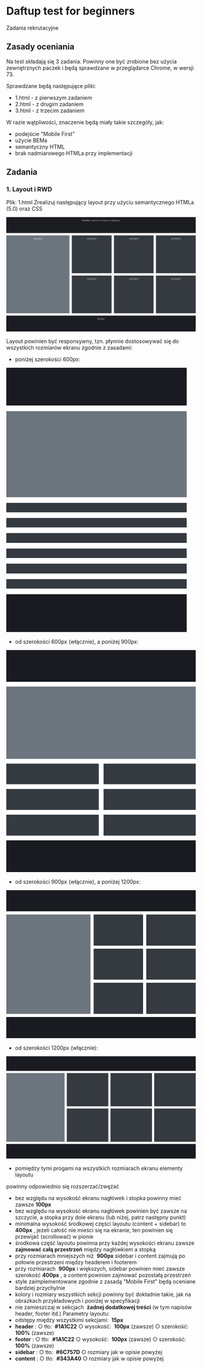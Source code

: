 # Daftup test for beginners

Zadania rekrutacyjne

## Zasady oceniania

Na test składają się 3 zadania. Powinny one być zrobione bez użycia zewnętrznych
paczek i będą sprawdzane w przeglądarce Chrome, w wersji 73.

Sprawdzane będą następujące pliki:

- 1.html - z pierwszym zadaniem
- 2.html - z drugim zadaniem
- 3.html - z trzecim zadaniem

W razie wątpliwości, znaczenie będą miały takie szczegóły, jak:

- podejście "Mobile First"
- użycie BEMa
- semantyczny HTML
- brak nadmiarowego HTMLa przy implementacji

## Zadania

### 1. Layout i RWD

Plik: 1.html
Zrealizuj następujący layout przy użyciu semantycznego HTMLa (5.0) oraz CSS

![Daftup_test_for_beginners.jpg](../../../TODO/Daftup_test_for_beginners.jpg)

Layout powinien być responsywny, tzn. płynnie dostosowywać się do wszystkich
rozmiarów ekranu zgodnie z zasadami:

- poniżej szerokości 600px:

![01.grid_480.png](../../../TODO/01.grid_480.png)

- od szerokości 600px (włącznie), a poniżej 900px:

![01.grid_600.png](../../../TODO/01.grid_600.png)

- od szerokości 900px (włącznie), a poniżej 1200px:

![01.grid_900.png](../../../TODO/01.grid_900.png)

- od szerokości 1200px (włącznie):

![01.grid_1200.png](../../../TODO/01.grid_1200.png)

- pomiędzy tymi progami na wszystkich rozmiarach ekranu elementy layoutu

powinny odpowiednio się rozszerzać/zwężać

- bez względu na wysokość ekranu nagłówek i stopka powinny mieć zawsze
  **100px**
- bez względu na wysokość ekranu nagłówek powinien być zawsze na szczycie,
  a stopka przy dole ekranu (lub niżej, patrz następny punkt)
- minimalna wysokość środkowej części layoutu (content + sidebar) to ​ **400px​** ,
  jeżeli całość nie mieści się na ekranie, ten powinien się przewijać (scrollować)
  w pionie
- środkowa część layoutu powinna przy każdej wysokości ekranu zawsze
  **zajmować całą przestrzeń​** między nagłówkiem a stopką
- przy rozmiarach mniejszych niż ​ **900px​** sidebar i content zajmują po połowie
  przestrzeni między headerem i footerem
- przy rozmiarach ​ **900px​** i większych, sidebar powinien mieć zawsze szerokość
  **400px​** , a content powinien zajmować pozostałą przestrzeń
- style zaimplementowane zgodnie z zasadą "Mobile First" będą oceniane
  bardziej przychylnie
- kolory i rozmiary wszystkich sekcji powinny być dokładnie takie, jak na
  obrazkach przykładowych i poniżej w specyfikacji
- nie zamieszczaj w sekcjach ​ **żadnej dodatkowej treści​** (w tym napisów header,
  footer itd.)
  Parametry layoutu:
- odstępy między wszystkimi sekcjami: ​ **15px**
- **header​** :
  ○ tło: ​ **#1A1C22**
  ○ wysokość: ​ **100px​** (zawsze)
  ○ szerokość: ​ **100%​** (zawsze)
- **footer​** :
  ○ tło: ​ **#1A1C22**
  ○ wysokość: ​ **100px​** (zawsze)
  ○ szerokość: ​ **100%​** (zawsze)
- **sidebar​** :
  ○ tło: ​ **#6C757D**
  ○ rozmiary jak w opisie powyżej
- **content​** :
  ○ tło: ​ **#343A40**
  ○ rozmiary jak w opisie powyżej
